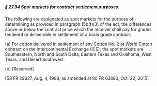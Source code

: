 ##### § 27.94 Spot markets for contract settlement purposes. #####

The following are designated as spot markets for the purpose of determining as provided in paragraph 15b(f)(3) of the act, the differences above or below the contract price which the receiver shall pay for grades tendered or deliverable in settlement of a basis grade contract:

(a) For cotton delivered in settlement of any Cotton No. 2 or World Cotton contract on the Intercontinental Exchange (ICE); the spot markets are Southeastern, North and South Delta, Eastern Texas and Oklahoma, West Texas, and Desert Southwest.

(b) [Reserved]

[53 FR 29327, Aug. 4, 1988, as amended at 80 FR 63890, Oct. 22, 2015]